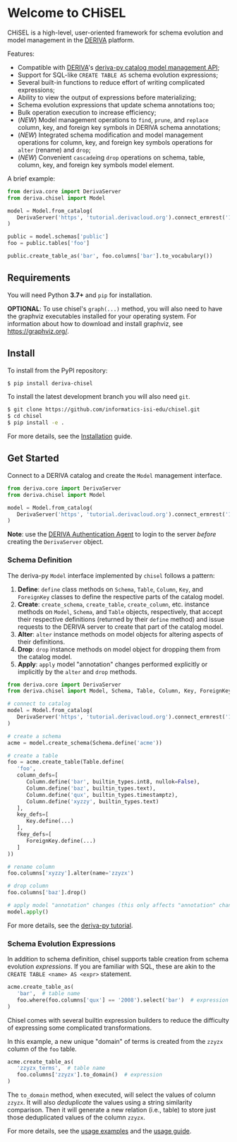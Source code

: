 # Welcome to CHiSEL

CHiSEL is a high-level, user-oriented framework for schema evolution and model management in the [DERIVA](http://docs.derivacloud.org) platform.

Features:
  * Compatible with [DERIVA](http://docs.derivacloud.org)'s [deriva-py catalog model management API](http://docs.derivacloud.org/users-guide/project-tutorial.html#your-first-catalog);
  * Support for SQL-like `CREATE TABLE AS` schema evolution expressions;
  * Several built-in functions to reduce effort of writing complicated expressions;
  * Ability to view the output of expressions before materializing;
  * Schema evolution expressions that update schema annotations too;
  * Bulk operation execution to increase efficiency;
  * (_NEW_) Model management operations to `find`, `prune`, and `replace` column, key, and foreign key symbols in DERIVA schema annotations;
  * (_NEW_) Integrated schema modification and model management operations for column, key, and foreign key symbols operations for `alter` (rename) and `drop`;
  * (_NEW_) Convenient `cascade`ing `drop` operations on schema, table, column, key, and foreign key symbols model element.

A brief example:

```python
from deriva.core import DerivaServer
from deriva.chisel import Model

model = Model.from_catalog(
   DerivaServer('https', 'tutorial.derivacloud.org').connect_ermrest('1')
)

public = model.schemas['public']
foo = public.tables['foo']

public.create_table_as('bar', foo.columns['bar'].to_vocabulary())
```

## Requirements

You will need Python **3.7+** and `pip` for installation.

**OPTIONAL**: To use chisel's `graph(...)` method, you will also need to have the graphviz executables installed for your operating system. For information about how to download and install graphviz, see https://graphviz.org/.

## Install

To install from the PyPI repository:

```sh
$ pip install deriva-chisel
```

To install the latest development branch you will also need `git`.

```sh
$ git clone https://github.com/informatics-isi-edu/chisel.git
$ cd chisel
$ pip install -e .
```

For more details, see the [Installation](./docs/install.md) guide.

## Get Started

Connect to a DERIVA catalog and create the `Model` management interface.

```python
from deriva.core import DerivaServer
from deriva.chisel import Model

model = Model.from_catalog(
   DerivaServer('https', 'tutorial.derivacloud.org').connect_ermrest('1')
)
```
**Note**: use the 
[DERIVA Authentication Agent](http://docs.derivacloud.org/users-guide/managing-data.html) 
to login to the server _before_ creating the `DerivaServer` object.

### Schema Definition

The deriva-py `Model` interface implemented by `chisel` follows a pattern:

1. **Define**: `define` class methods on `Schema`, `Table`, `Column`, `Key`, and 
   `ForeignKey` classes to define the respective parts of the catalog model.
2. **Create**: `create_schema`, `create_table`, `create_column`, etc. instance 
   methods on `Model`, `Schema`, and `Table` objects, respectively, that 
   accept their respective definitions (returned by their `define` method) and 
   issue requests to the DERIVA server to create that part of the catalog model.
3. **Alter**: `alter` instance methods on model objects for altering aspects of 
   their definitions.
4. **Drop**: `drop` instance methods on model object for dropping them from the 
   catalog model.
5. **Apply**: `apply` model "annotation" changes performed explicitly or 
   implicitly by the `alter` and `drop` methods.

```python
from deriva.core import DerivaServer
from deriva.chisel import Model, Schema, Table, Column, Key, ForeignKey, builtin_types

# connect to catalog
model = Model.from_catalog(
   DerivaServer('https', 'tutorial.derivacloud.org').connect_ermrest('1')
)

# create a schema
acme = model.create_schema(Schema.define('acme'))

# create a table
foo = acme.create_table(Table.define(
   'foo',
   column_defs=[
      Column.define('bar', builtin_types.int8, nullok=False),
      Column.define('baz', builtin_types.text),
      Column.define('qux', builtin_types.timestamptz),
      Column.define('xyzzy', builtin_types.text)
   ],
   key_defs=[
      Key.define(...)
   ],
   fkey_defs=[
      ForeignKey.define(...)
   ]
))

# rename column
foo.columns['xyzzy'].alter(name='zzyzx')

# drop column
foo.columns['baz'].drop()

# apply model "annotation" changes (this only affects "annotation" changes)
model.apply()
```

For more details, see the [deriva-py tutorial](http://docs.derivacloud.org/users-guide/project-tutorial.html#your-first-catalog).

### Schema Evolution Expressions

In addition to schema definition, chisel supports table creation from 
schema evolution _expressions_. If you are familiar with SQL, these are akin
to the `CREATE TABLE <name> AS <expr>` statement.

```python
acme.create_table_as(
   'bar',  # table name
   foo.where(foo.columns['qux'] == '2008').select('bar')  # expression
)
```

Chisel comes with several builtin expression builders to reduce the difficulty
of expressing some complicated transformations. 

In this example, a new unique "domain" of terms is created from the `zzyzx`
column of the `foo` table.

```python
acme.create_table_as(
   'zzyzx_terms',  # table name
   foo.columns['zzyzx'].to_domain()  # expression
)
```

The `to_domain` method, when executed, will select the values of column `zzyzx`. 
It will also _deduplicate_ the values using a string similarity comparison. Then 
it will generate a new relation (i.e., table) to store just those deduplicated 
values of the column `zzyzx`.

For more details, see the [usage examples](./examples) and the [usage guide](./docs/usage.md).
